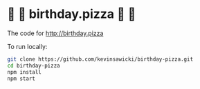 # :birthday: :pizza: birthday.pizza :birthday: :pizza:

The code for http://birthday.pizza

To run locally:

```sh
git clone https://github.com/kevinsawicki/birthday-pizza.git
cd birthday-pizza
npm install
npm start
```
